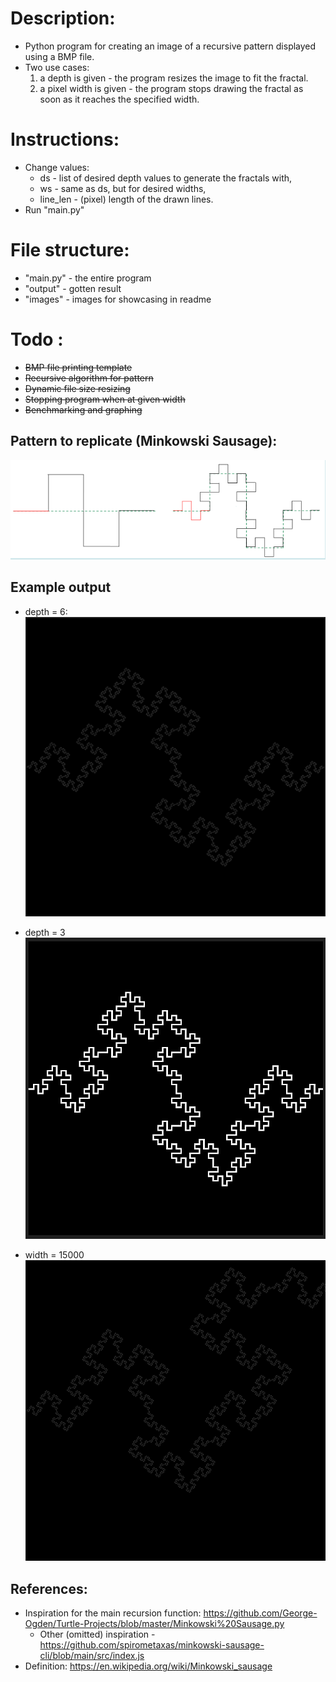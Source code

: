 # Description:
- Python program for creating an image of a recursive pattern displayed using a BMP file.
- Two use cases:
    1. a depth is given - the program resizes the image to fit the fractal.
    2. a pixel width is given - the program stops drawing the fractal as soon as it reaches the specified width.

# Instructions:
* Change values:
    * ds - list of desired depth values to generate the fractals with,
    * ws - same as ds, but for desired widths,
    * line_len - (pixel) length of the drawn lines.
* Run "main.py"

# File structure:
* "main.py" - the entire program
* "output" - gotten result
* "images" - images for showcasing in readme

# Todo : 
* ~~BMP file printing template~~
* ~~Recursive algorithm for pattern~~
* ~~Dynamic file size resizing~~
* ~~Stopping program when at given width~~
* ~~Benchmarking and graphing~~

## Pattern to replicate (Minkowski Sausage):
![pattern](images/pattern.png "pattern")

## Example output
* depth = 6:
![depth6](images/d6.png "depth6")

* depth = 3
![depth3](images/d3.png "depth3")

* width = 15000
![width15000](images/w15000.png "width15000")


## References:
- Inspiration for the main recursion function: https://github.com/George-Ogden/Turtle-Projects/blob/master/Minkowski%20Sausage.py
    - Other (omitted) inspiration - https://github.com/spirometaxas/minkowski-sausage-cli/blob/main/src/index.js
- Definition: https://en.wikipedia.org/wiki/Minkowski_sausage